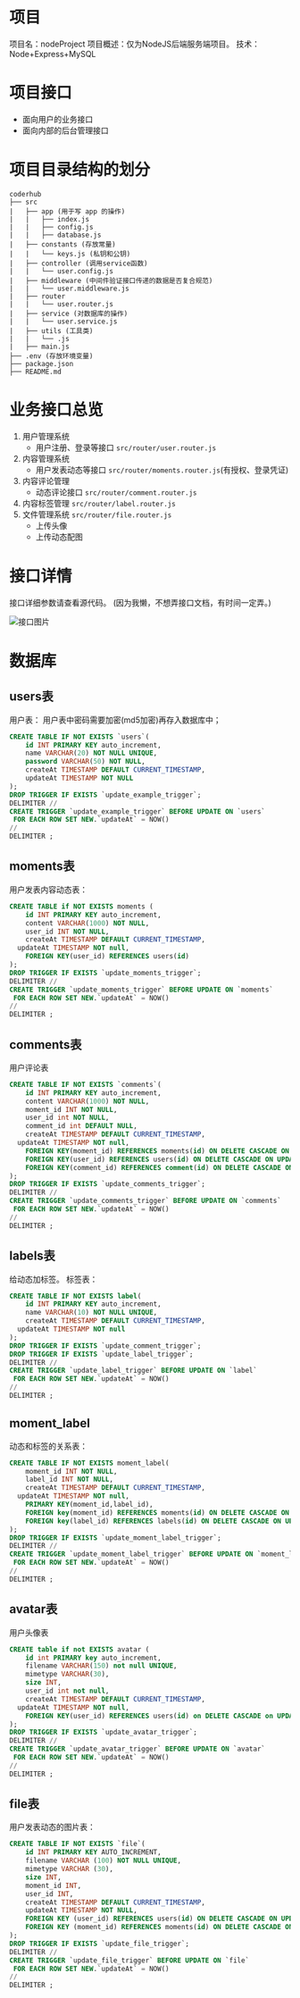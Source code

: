 # 项目
项目名：nodeProject
项目概述：仅为NodeJS后端服务端项目。
技术：Node+Express+MySQL

# 项目接口
- 面向用户的业务接口
- 面向内部的后台管理接口

# 项目目录结构的划分
```
coderhub
├── src
|   ├── app (用于写 app 的操作)
|   |   ├── index.js
|   |   ├── config.js
|   |   ├── database.js
|   ├── constants (存放常量)
|   |   └── keys.js (私钥和公钥)
|   ├── controller (调用service函数)
|   |   └── user.config.js
|   ├── middleware (中间件验证接口传递的数据是否复合规范)
|   |   └── user.middleware.js
|   ├── router 
|   |   └── user.router.js
|   ├── service (对数据库的操作)
|   |   └── user.service.js
|   ├── utils (工具类)
|   |   └── .js
|   ├── main.js 
├── .env (存放环境变量)
├── package.json
├── README.md
```

# 业务接口总览
1. 用户管理系统
   - 用户注册、登录等接口
    `src/router/user.router.js`
2. 内容管理系统
	 - 用户发表动态等接口
		`src/router/moments.router.js`(有授权、登录凭证)
3. 内容评论管理
	 - 动态评论接口
		`src/router/comment.router.js`
4. 内容标签管理
	  `src/router/label.router.js`
5. 文件管理系统
    `src/router/file.router.js`
	- 上传头像
	- 上传动态配图
   
# 接口详情
接口详细参数请查看源代码。
(因为我懒，不想弄接口文档，有时间一定弄。)

![接口图片](https://s2.loli.net/2021/12/11/MbASNE1FHVmu7Xo.png)


# 数据库

## users表
用户表：
用户表中密码需要加密(md5加密)再存入数据库中；
```sql
CREATE TABLE IF NOT EXISTS `users`(
	id INT PRIMARY KEY auto_increment,
	name VARCHAR(20) NOT NULL UNIQUE,
	password VARCHAR(50) NOT NULL,
	createAt TIMESTAMP DEFAULT CURRENT_TIMESTAMP,
	updateAt TIMESTAMP NOT NULL
);
DROP TRIGGER IF EXISTS `update_example_trigger`;
DELIMITER //
CREATE TRIGGER `update_example_trigger` BEFORE UPDATE ON `users`
 FOR EACH ROW SET NEW.`updateAt` = NOW()
//
DELIMITER ;
```

## moments表
用户发表内容动态表：
```sql
CREATE TABLE if NOT EXISTS moments (
	id INT PRIMARY KEY auto_increment,
	content VARCHAR(1000) NOT NULL,
	user_id INT NOT NULL,
	createAt TIMESTAMP DEFAULT CURRENT_TIMESTAMP,
  updateAt TIMESTAMP NOT null,
	FOREIGN KEY(user_id) REFERENCES users(id)
);
DROP TRIGGER IF EXISTS `update_moments_trigger`;
DELIMITER //
CREATE TRIGGER `update_moments_trigger` BEFORE UPDATE ON `moments`
 FOR EACH ROW SET NEW.`updateAt` = NOW()
//
DELIMITER ;
```

## comments表
用户评论表
```sql
CREATE TABLE IF NOT EXISTS `comments`(
	id INT PRIMARY KEY auto_increment,
	content VARCHAR(1000) NOT NULL,
	moment_id INT NOT NULL,
	user_id int NOT NULL,
	comment_id int DEFAULT NULL,
	createAt TIMESTAMP DEFAULT CURRENT_TIMESTAMP,
  updateAt TIMESTAMP NOT null,
	FOREIGN KEY(moment_id) REFERENCES moments(id) ON DELETE CASCADE ON UPDATE CASCADE,
	FOREIGN KEY(user_id) REFERENCES users(id) ON DELETE CASCADE ON UPDATE CASCADE,
	FOREIGN KEY(comment_id) REFERENCES comment(id) ON DELETE CASCADE ON UPDATE CASCADE
);
DROP TRIGGER IF EXISTS `update_comments_trigger`;
DELIMITER //
CREATE TRIGGER `update_comments_trigger` BEFORE UPDATE ON `comments`
 FOR EACH ROW SET NEW.`updateAt` = NOW()
//
DELIMITER ;
```

## labels表
给动态加标签。
标签表：
```sql
CREATE TABLE IF NOT EXISTS label(
	id INT PRIMARY KEY auto_increment,
	name VARCHAR(10) NOT NULL UNIQUE,
	createAt TIMESTAMP DEFAULT CURRENT_TIMESTAMP,
  updateAt TIMESTAMP NOT null
);
DROP TRIGGER IF EXISTS `update_comment_trigger`;
DROP TRIGGER IF EXISTS `update_label_trigger`;
DELIMITER //
CREATE TRIGGER `update_label_trigger` BEFORE UPDATE ON `label`
 FOR EACH ROW SET NEW.`updateAt` = NOW()
//
DELIMITER ;
```

## moment_label
动态和标签的关系表：
```sql
CREATE TABLE IF NOT EXISTS moment_label(
	moment_id INT NOT NULL,
	label_id INT NOT NULL,
	createAt TIMESTAMP DEFAULT CURRENT_TIMESTAMP,
  updateAt TIMESTAMP NOT null,
	PRIMARY KEY(moment_id,label_id),
	FOREIGN key(moment_id) REFERENCES moments(id) ON DELETE CASCADE ON UPDATE CASCADE,
	FOREIGN key(label_id) REFERENCES labels(id) ON DELETE CASCADE ON UPDATE CASCADE
);
DROP TRIGGER IF EXISTS `update_moment_label_trigger`;
DELIMITER //
CREATE TRIGGER `update_moment_label_trigger` BEFORE UPDATE ON `moment_label`
 FOR EACH ROW SET NEW.`updateAt` = NOW()
//
DELIMITER ;
```

## avatar表
用户头像表
```sql
CREATE table if not EXISTS avatar (
	id int PRIMARY key auto_increment,
	filename VARCHAR(150) not null UNIQUE,
	mimetype VARCHAR(30),
	size INT,
	user_id int not null,
	createAt TIMESTAMP DEFAULT CURRENT_TIMESTAMP,
  updateAt TIMESTAMP NOT null,
	FOREIGN KEY(user_id) REFERENCES users(id) on DELETE CASCADE on UPDATE CASCADE
);
DROP TRIGGER IF EXISTS `update_avatar_trigger`;
DELIMITER //
CREATE TRIGGER `update_avatar_trigger` BEFORE UPDATE ON `avatar`
 FOR EACH ROW SET NEW.`updateAt` = NOW()
//
DELIMITER ;
```

## file表
用户发表动态的图片表：
```sql
CREATE TABLE IF NOT EXISTS `file`(
	id INT PRIMARY KEY AUTO_INCREMENT,
	filename VARCHAR (100) NOT NULL UNIQUE,
	mimetype VARCHAR (30),
	size INT,
	moment_id INT,
	user_id INT,
	createAt TIMESTAMP DEFAULT CURRENT_TIMESTAMP,
	updateAt TIMESTAMP NOT NULL,
	FOREIGN KEY (user_id) REFERENCES users(id) ON DELETE CASCADE ON UPDATE CASCADE,
	FOREIGN KEY (moment_id) REFERENCES moments(id) ON DELETE CASCADE ON UPDATE CASCADE
);
DROP TRIGGER IF EXISTS `update_file_trigger`;
DELIMITER //
CREATE TRIGGER `update_file_trigger` BEFORE UPDATE ON `file`
 FOR EACH ROW SET NEW.`updateAt` = NOW()
//
DELIMITER ;
```
